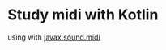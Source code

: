 # Study midi with Kotlin
using with [javax.sound.midi](https://docs.oracle.com/javase/jp/8/docs/api/javax/sound/midi/package-summary.html)

